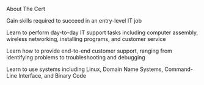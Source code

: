 About The Cert 

Gain skills required to succeed in an entry-level IT job

Learn to perform day-to-day IT support tasks including computer assembly, wireless networking, installing programs, and customer service

Learn how to provide end-to-end customer support, ranging from identifying problems to troubleshooting and debugging

Learn to use systems including Linux, Domain Name Systems, Command-Line Interface, and Binary Code
